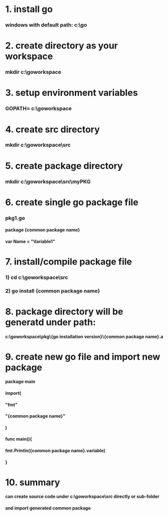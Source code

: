 # 1. install go
### windows with default path: c:\go

# 2. create directory as your workspace
### mkdir c:\goworkspace

# 3. setup environment variables
### GOPATH= c:\goworkspace

# 4. create src directory
### mkdir c:\goworkspace\src

# 5. create package directory
### mkdir c:\goworkspace\src\myPKG

# 6. create single go package file

### pkg1.go

#### package {common package name}
#### var Name = "Variable1"

# 7. install/compile package file
### 1) cd c:\goworkspace\src
### 2) go install {common package name}

# 8. package directory will be generatd under path:
#### c:\goworkspace\pkg\\{go installation version}\\{common package name}.a

# 9. create new go file and import new package

#### package main
#### import(
####    "fmt"
####    "{common package name}"
#### )

#### func main(){
####    fmt.Println({common package name}.variable)
#### }

# 10. summary
#### can create source code under c:\goworkspace\src directly or sub-folder

#### and import generated common package